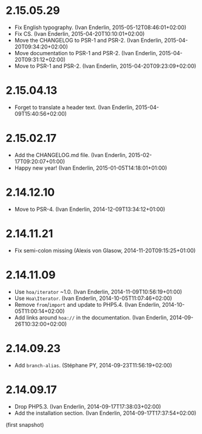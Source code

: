 # 2.15.05.29

  * Fix English typography. (Ivan Enderlin, 2015-05-12T08:46:01+02:00)
  * Fix CS. (Ivan Enderlin, 2015-04-20T10:10:01+02:00)
  * Move the CHANGELOG to PSR-1 and PSR-2. (Ivan Enderlin, 2015-04-20T09:34:20+02:00)
  * Move documentation to PSR-1 and PSR-2. (Ivan Enderlin, 2015-04-20T09:31:12+02:00)
  * Move to PSR-1 and PSR-2. (Ivan Enderlin, 2015-04-20T09:23:09+02:00)

# 2.15.04.13

  * Forget to translate a header text. (Ivan Enderlin, 2015-04-09T15:40:56+02:00)

# 2.15.02.17

  * Add the CHANGELOG.md file. (Ivan Enderlin, 2015-02-17T09:20:07+01:00)
  * Happy new year! (Ivan Enderlin, 2015-01-05T14:18:01+01:00)

# 2.14.12.10

  * Move to PSR-4. (Ivan Enderlin, 2014-12-09T13:34:12+01:00)

# 2.14.11.21

  * Fix semi-colon missing (Alexis von Glasow, 2014-11-20T09:15:25+01:00)

# 2.14.11.09

  * Use `hoa/iterator` ~1.0. (Ivan Enderlin, 2014-11-09T10:56:19+01:00)
  * Use `Hoa\Iterator`. (Ivan Enderlin, 2014-10-05T11:07:46+02:00)
  * Remove `from`/`import` and update to PHP5.4. (Ivan Enderlin, 2014-10-05T11:00:14+02:00)
  * Add links around `hoa://` in the documentation. (Ivan Enderlin, 2014-09-26T10:32:00+02:00)

# 2.14.09.23

  * Add `branch-alias`. (Stéphane PY, 2014-09-23T11:56:19+02:00)

# 2.14.09.17

  * Drop PHP5.3. (Ivan Enderlin, 2014-09-17T17:38:03+02:00)
  * Add the installation section. (Ivan Enderlin, 2014-09-17T17:37:54+02:00)

(first snapshot)
